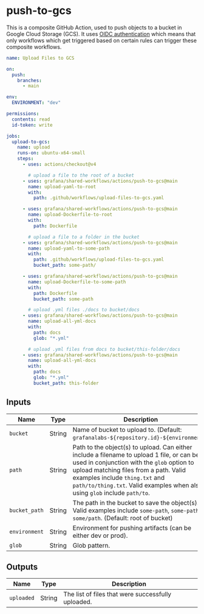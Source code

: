 # push-to-gcs

This is a composite GitHub Action, used to push objects to a bucket in Google Cloud Storage (GCS).
It uses [OIDC authentication](https://docs.github.com/en/actions/deployment/security-hardening-your-deployments/about-security-hardening-with-openid-connect)
which means that only workflows which get triggered based on certain rules can
trigger these composite workflows.

```yaml
name: Upload Files to GCS

on:
  push:
    branches:
      - main

env:
  ENVIRONMENT: "dev"

permissions:
  contents: read
  id-token: write

jobs:
  upload-to-gcs:
    name: upload
    runs-on: ubuntu-x64-small
    steps:
      - uses: actions/checkout@v4

        # upload a file to the root of a bucket
      - uses: grafana/shared-workflows/actions/push-to-gcs@main
        name: upload-yaml-to-root
        with:
          path: .github/workflows/upload-files-to-gcs.yaml

      - uses: grafana/shared-workflows/actions/push-to-gcs@main
        name: upload-Dockerfile-to-root
        with:
          path: Dockerfile

        # upload a file to a folder in the bucket
      - uses: grafana/shared-workflows/actions/push-to-gcs@main
        name: upload-yaml-to-some-path
        with:
          path: .github/workflows/upload-files-to-gcs.yaml
          bucket_path: some-path/

      - uses: grafana/shared-workflows/actions/push-to-gcs@main
        name: upload-Dockerfile-to-some-path
        with:
          path: Dockerfile
          bucket_path: some-path

        # upload .yml files ./docs to bucket/docs
      - uses: grafana/shared-workflows/actions/push-to-gcs@main
        name: upload-all-yml-docs
        with:
          path: docs
          glob: "*.yml"

        # upload .yml files from docs to bucket/this-folder/docs
      - uses: grafana/shared-workflows/actions/push-to-gcs@main
        name: upload-all-yml-docs
        with:
          path: docs
          glob: "*.yml"
          bucket_path: this-folder
```

## Inputs

| Name          | Type   | Description                                                                                                                                                                                                                                                                                      |
| ------------- | ------ | ------------------------------------------------------------------------------------------------------------------------------------------------------------------------------------------------------------------------------------------------------------------------------------------------ |
| `bucket`      | String | Name of bucket to upload to. (Default: `grafanalabs-${repository.id}-${environment}`)                                                                                                                                                                                                            |
| `path`        | String | Path to the object(s) to upload. Can either include a filename to upload 1 file, or can be used in conjunction with the `glob` option to upload matching files from a path. Valid examples include `thing.txt` and `path/to/thing.txt`. Valid examples when also using `glob` include `path/to`. |
| `bucket_path` | String | The path in the bucket to save the object(s). Valid examples include `some-path`, `some-path/`, `some/path`. (Default: root of bucket)                                                                                                                                                           |
| `environment` | String | Environment for pushing artifacts (can be either dev or prod).                                                                                                                                                                                                                                   |
| `glob`        | String | Glob pattern.                                                                                                                                                                                                                                                                                    |

## Outputs

| Name       | Type   | Description                                        |
| ---------- | ------ | -------------------------------------------------- |
| `uploaded` | String | The list of files that were successfully uploaded. |
